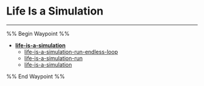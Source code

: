 # Life Is a Simulation

---

%% Begin Waypoint %%
- **[life-is-a-simulation](./life-is-a-simulation.md)**
	- [life-is-a-simulation-run-endless-loop](./life-is-a-simulation-run-endless-loop.md)
	- [life-is-a-simulation-run](./life-is-a-simulation-run.md)
	- [life-is-a-simulation](./life-is-a-simulation.md)

%% End Waypoint %%
